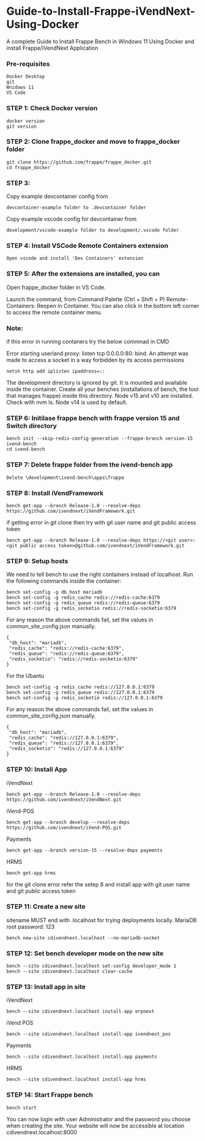 # Guide-to-Install-Frappe-iVendNext-Using-Docker

A complete Guide to Install Frappe Bench in Windows 11 Using Docker and install Frappe/iVendNext Application

### Pre-requisites 

    Docker Desktop
    git
    Wnidows 11 
    VS Code

### STEP 1: Check Docker version
    docker version
    git version

### STEP 2:  Clone frappe_docker and move to frappe_docker folder

    git clone https://github.com/frappe/frappe_docker.git
    cd frappe_docker

### STEP 3:

   Copy example devcontainer config from 
    
    devcontainer-example folder to .devcontainer folder
    
   Copy example vscode config for devcontainer from 
    
    development/vscode-example folder to development/.vscode folder
   
### STEP 4: Install VSCode Remote Containers extension
    
    Open vscode and install 'Dev Containers' extension
    
###  STEP 5: After the extensions are installed, you can

  Open frappe_docker folder in VS Code.
  
  Launch the command, from Command Palette (Ctrl + Shift + P) Remote-Containers: Reopen in Container. You can also click in the bottom left corner to access the remote container menu.
  
### Note: 
   if this error in running contaners try the below commnad in CMD
   
   Error starting userland proxy: listen tcp 0.0.0.0:80: bind: An attempt was made to access a socket in a way forbidden by its access permissions
	
    netsh http add iplisten ipaddress=::
                
   The development directory is ignored by git. It is mounted and available inside the container. Create all your benches (installations of bench, the tool that manages frappe) inside this directory.
   Node v15 and v10 are installed. Check with nvm ls. Node v14 is used by default.
                
    
### STEP 6: Initilase frappe bench with frappe version 15 and Switch directory
    
    bench init --skip-redis-config-generation --frappe-branch version-15 ivend-bench
    cd ivend-bench

### STEP 7: Delete frappe folder from the ivend-bench app 
 
    Delete \development\ivend-bench\apps\frappe
    
### STEP 8: Install iVendFramework

    bench get-app --branch Release-1.0 --resolve-deps https://github.com/ivendnext/iVendFramework.git
    
if getting error in git clone then try with git user name and git public access token 

    bench get-app --branch Release-1.0 --resolve-deps https://<git user>:<git public access token>@github.com/ivendnext/iVendFramework.git

### STEP 9: Setup hosts
    
   We need to tell bench to use the right containers instead of localhost. Run the following commands inside the container:

    bench set-config -g db_host mariadb
    bench set-config -g redis_cache redis://redis-cache:6379
    bench set-config -g redis_queue redis://redis-queue:6379
    bench set-config -g redis_socketio redis://redis-socketio:6379
    
  For any reason the above commands fail, set the values in common_site_config.json manually.

    {
	 "db_host": "mariadb",
	 "redis_cache": "redis://redis-cache:6379",
	 "redis_queue": "redis://redis-queue:6379",
	 "redis_socketio": "redis://redis-socketio:6379"
    }

 For the Ubantu
      
    bench set-config -g redis_cache redis://127.0.0.1:6379
    bench set-config -g redis_queue redis://127.0.0.1:6379
    bench set-config -g redis_socketio redis://127.0.0.1:6379 
    
  For any reason the above commands fail, set the values in common_site_config.json manually.

    {
	 "db_host": "mariadb",
	 "redis_cache": "redis://127.0.0.1:6379",
	 "redis_queue": "redis://127.0.0.1:6379",
	 "redis_socketio": "redis://127.0.0.1:6379"
    }
    
### STEP 10: Install App
 iVendNext
    
    bench get-app --branch Release-1.0 --resolve-deps https://github.com/ivendnext/iVendNext.git

 iVend-POS
    
    bench get-app --branch develop --resolve-deps https://github.com/ivendnext/iVend-POS.git
 Payments

    bench get-app --branch version-15 --resolve-deps payments
 HRMS    
    
    bench get-app hrms
    
for the git clone error refer the setep 8 and install app with git user name and git public access token

### STEP 11: Create a new site
   sitename MUST end with .localhost for trying deployments locally.
   MariaDB root password: 123
    
    bench new-site cdivendnext.localhost --no-mariadb-socket  

### STEP 12: Set bench developer mode on the new site
    
    bench --site cdivendnext.localhost set-config developer_mode 1
    bench --site cdivendnext.localhost clear-cache 
           
### STEP 13: Install app in site
  iVendNext

    bench --site cdivendnext.localhost install-app erpnext
    
  iVend POS

    bench --site cdivendnext.localhost install-app ivendnext_pos   

  Payments

    bench --site cdivendnext.localhost install-app payments
    
  HRMS 

    bench --site cdivendnext.localhost install-app hrms

### STEP 14: Start Frappe bench 
    
    bench start
    
You can now login with user Administrator and the password you choose when creating the site. Your website will now be accessible at location cdivendnext.localhost:8000 
